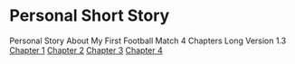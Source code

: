 # Personal Short Story
Personal Story About My First Football Match
4 Chapters Long
Version 1.3
<a href="Chapter01.html">Chapter 1</a>
<a href="Chapter02.html">Chapter 2</a>
<a href="Chapter03.html">Chapter 3</a>
<a href="Chapter04.html">Chapter 4</a>
